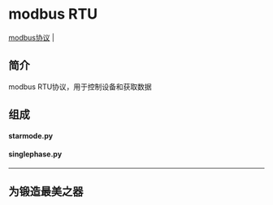 ﻿# modbus RTU

[modbus协议](https://github.com/Qitas/modbus.git) | 

## 简介

modbus RTU协议，用于控制设备和获取数据

## 组成

#### starmode.py

#### singlephase.py

---

## 为锻造最美之器


